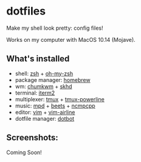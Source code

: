 # dotfiles
Make my shell look pretty: config files!

Works on my computer with MacOS 10.14 (Mojave). 

## What's installed
 * shell: [zsh](https://www.zsh.org/) + [oh-my-zsh](https://github.com/robbyrussell/oh-my-zsh)
 * package manager: [homebrew](https://brew.sh/)
 * wm: [chumkwm](https://github.com/koekeishiya/chunkwm) + [skhd](https://github.com/koekeishiya/skhd)
 * terminal: [iterm2](https://www.iterm2.com/)
 * multiplexer: [tmux](https://github.com/tmux/tmux) + [tmux-powerline](https://github.com/erikw/tmux-powerline)
 * music: [mpd](https://github.com/MusicPlayerDaemon/MPD) + [beets](https://github.com/beetbox/beets) + [ncmpcpp](https://github.com/arybczak/ncmpcpp)
 * editor: [vim](https://www.vim.org/) + [vim-airline](https://github.com/vim-airline/vim-airline)
 * dotfile manager: [dotbot](https://github.com/anishathalye/dotbot)

## Screenshots: 
Coming Soon!
